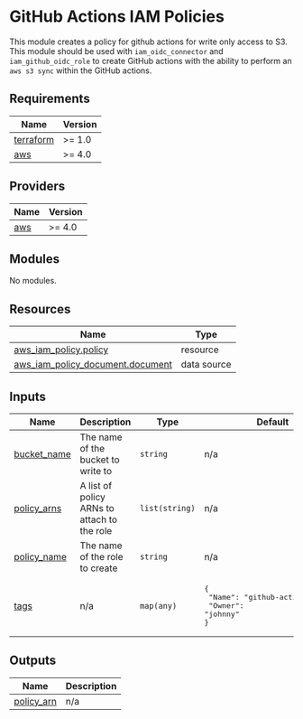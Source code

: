# GitHub Actions IAM Policies

This module creates a policy for github actions for write only access to S3. This module should be used with `iam_oidc_connector` and `iam_github_oidc_role` to create GitHub actions with the ability to perform an `aws s3 sync` within the GitHub actions. 

<!-- BEGIN_TF_DOCS -->
## Requirements

| Name | Version |
|------|---------|
| <a name="requirement_terraform"></a> [terraform](#requirement\_terraform) | >= 1.0 |
| <a name="requirement_aws"></a> [aws](#requirement\_aws) | >= 4.0 |

## Providers

| Name | Version |
|------|---------|
| <a name="provider_aws"></a> [aws](#provider\_aws) | >= 4.0 |

## Modules

No modules.

## Resources

| Name | Type |
|------|------|
| [aws_iam_policy.policy](https://registry.terraform.io/providers/hashicorp/aws/latest/docs/resources/iam_policy) | resource |
| [aws_iam_policy_document.document](https://registry.terraform.io/providers/hashicorp/aws/latest/docs/data-sources/iam_policy_document) | data source |

## Inputs

| Name | Description | Type | Default | Required |
|------|-------------|------|---------|:--------:|
| <a name="input_bucket_name"></a> [bucket\_name](#input\_bucket\_name) | The name of the bucket to write to | `string` | n/a | yes |
| <a name="input_policy_arns"></a> [policy\_arns](#input\_policy\_arns) | A list of policy ARNs to attach to the role | `list(string)` | n/a | yes |
| <a name="input_policy_name"></a> [policy\_name](#input\_policy\_name) | The name of the role to create | `string` | n/a | yes |
| <a name="input_tags"></a> [tags](#input\_tags) | n/a | `map(any)` | <pre>{<br>  "Name": "github-actions-role",<br>  "Owner": "johnny"<br>}</pre> | no |

## Outputs

| Name | Description |
|------|-------------|
| <a name="output_policy_arn"></a> [policy\_arn](#output\_policy\_arn) | n/a |
<!-- END_TF_DOCS -->